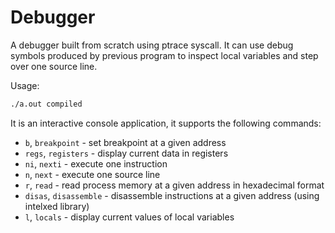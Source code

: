 # Debugger
A debugger built from scratch using ptrace syscall.
It can use debug symbols produced by previous program to
inspect local variables and step over one source line.

Usage:
```bash
./a.out compiled
```
It is an interactive console application, it supports the following commands:
 - `b`, `breakpoint` - set breakpoint at a given address
 - `regs`, `registers` - display current data in registers
 - `ni`, `nexti` - execute one instruction
 - `n`, `next` - execute one source line
 - `r`, `read` - read process memory at a given address in hexadecimal format
 - `disas`, `disassemble` - disassemble instructions at a given address (using intelxed library)
 - `l`, `locals` - display current values of local variables
